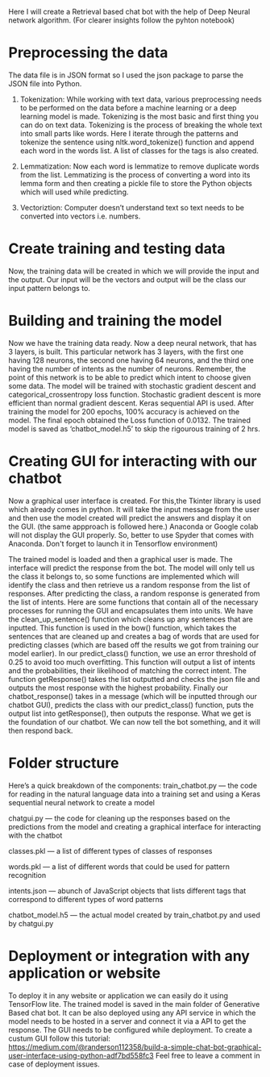 Here I will create a Retrieval based chat bot with the help of Deep Neural network algorithm.
(For clearer insights follow the pyhton notebook)

# Preprocessing the data
The data file is in JSON format so I used the json package to parse the JSON file into Python.

1. Tokenization:
While working with text data, various preprocessing needs to be performed on the data before a machine learning or a deep learning model is made. 
Tokenizing is the most basic and first thing you can do on text data. Tokenizing is the process of breaking the whole text into small parts like words.
Here I iterate through the patterns and tokenize the sentence using nltk.word_tokenize() function and append each word in the words list. 
A list of classes for the tags is also created.

2. Lemmatization:
Now each word is lemmatize to remove duplicate words from the list. 
Lemmatizing is the process of converting a word into its lemma form and then creating a pickle file to store the Python objects which will used while predicting.

3. Vectoriztion:
Computer doesn’t understand text so text needs to be converted into vectors i.e. numbers.

# Create training and testing data
Now, the training data will be created in which we will provide the input and the output. 
Our input will be the vectors and output will be the class our input pattern belongs to.

# Building and training the model

Now we have the training data ready. Now a deep neural network, that has 3 layers, is built. 
This particular network has 3 layers, with the first one having 128 neurons, the second one having 64 neurons, and the third one having the number of intents as the number of neurons. Remember, the point of this network is to be able to predict which intent to choose given some data.
The model will be trained with stochastic gradient descent and categorical_crossentropy loss function. Stochastic gradient descent is more efficient than normal gradient descent.
Keras sequential API is used. After training the model for 200 epochs, 100% accuracy is  achieved on the model. The final epoch obtained the Loss function of 0.0132.
The trained model is saved as ‘chatbot_model.h5’ to skip the rigourous training of 2 hrs.

# Creating GUI for interacting with our chatbot
Now a graphical user interface is created. For this,the Tkinter library is used which already comes in python. It will take the input message from the user and then use the model created will predict the answers and display it on the GUI. (the same appproach is followed here.)
Anaconda or Google colab will not display the GUI properly. So, better to use Spyder that comes with Anaconda. Don't forget to launch it in Tensorflow environment)

The trained model is loaded and then a graphical user is made. The interface will predict the response from the bot. 
The model will only tell us the class it belongs to, so some functions are implemented which will identify the class and then retrieve us a random response from the list of responses.
After predicting the class, a random response is generated from the list of intents.
Here are some functions that contain all of the necessary processes for running the GUI and encapsulates them into units. We have the clean_up_sentence() function which cleans up any sentences that are inputted. This function is used in the bow() function, which takes the sentences that are cleaned up and creates a bag of words that are used for predicting classes (which are based off the results we got from training our model earlier).
In our predict_class() function, we use an error threshold of 0.25 to avoid too much overfitting. This function will output a list of intents and the probabilities, their likelihood of matching the correct intent. The function getResponse() takes the list outputted and checks the json file and outputs the most response with the highest probability.
Finally our chatbot_response() takes in a message (which will be inputted through our chatbot GUI), predicts the class with our predict_class() function, puts the output list into getResponse(), then outputs the response. What we get is the foundation of our chatbot. We can now tell the bot something, and it will then respond back.


# Folder structure
Here’s a quick breakdown of the components:
train_chatbot.py — the code for reading in the natural language data into a training set and using a Keras sequential neural network to create a model

chatgui.py — the code for cleaning up the responses based on the predictions from the model and creating a graphical interface for interacting with the chatbot

classes.pkl — a list of different types of classes of responses

words.pkl — a list of different words that could be used for pattern recognition

intents.json — abunch of JavaScript objects that lists different tags that correspond to different types of word patterns

chatbot_model.h5 — the actual model created by train_chatbot.py and used by chatgui.py

# Deployment or integration with any application or website
To deploy it in any website or application we can easily do it using TensorFlow lite. The trained model is saved in the main folder of Generative Based chat bot. It can be also deployed using any API service in which the model needs to be hosted in a server and connect it via a API to get the response. The GUI needs to be configured while deployment. 
To create a custum GUI follow this tutorial:
https://medium.com/@randerson112358/build-a-simple-chat-bot-graphical-user-interface-using-python-adf7bd558fc3
Feel free to leave a comment in case of deployment issues.

